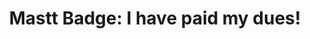 ---
title: "Mastt Badge: I have paid my dues!"
layout: default
image: /badges/assets/images/hundred_percent_paid.png
url: https://istisiki.github.io/badges/hundred-percent-paid
---